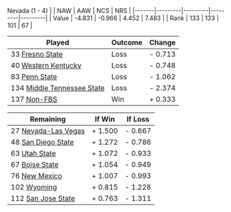 Nevada (1 - 4)
|       |   NAW   |   AAW   |   NCS   |   NRS   |
|-------|---------|---------|---------|---------|
| Value |  -4.831 |  -0.966 |   4.452 |   7.483 |
| Rank  |     133 |     133 |     101 |      67 |

| Played                    | Outcome    |  Change  |
|---------------------------|------------|----------|
|  33 [Fresno State          ](FresnoState.md)| Loss       | -  0.713 |
|  40 [Western Kentucky      ](WesternKentucky.md)| Loss       | -  0.748 |
|  83 [Penn State            ](PennState.md)| Loss       | -  1.062 |
| 134 [Middle Tennessee State](MiddleTennesseeState.md)| Loss       | -  2.374 |
| 137 [Non-FBS               ](NonFBS.md)| Win        | +  0.333 |

| Remaining                 |  If Win  |  If Loss |
|---------------------------|----------|----------|
|  27 [Nevada-Las Vegas      ](NevadaLasVegas.md)| +  1.500 | -  0.667 |
|  48 [San Diego State       ](SanDiegoState.md)| +  1.272 | -  0.786 |
|  63 [Utah State            ](UtahState.md)| +  1.072 | -  0.933 |
|  67 [Boise State           ](BoiseState.md)| +  1.054 | -  0.949 |
|  76 [New Mexico            ](NewMexico.md)| +  1.007 | -  0.993 |
| 102 [Wyoming               ](Wyoming.md)| +  0.815 | -  1.228 |
| 112 [San Jose State        ](SanJoseState.md)| +  0.763 | -  1.311 |

